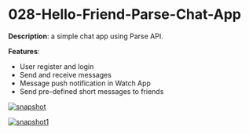 # 028-Hello-Friend-Parse-Chat-App

**Description**: a simple chat app using Parse API.

**Features**:

-   User register and login
-   Send and receive messages
-   Message push notification in Watch App
-   Send pre-defined short messages to friends

[![snapshot][]][snapshot]


[![snapshot1][]][snapshot1]

[snapshot]:https://raw.githubusercontent.com/vidaaudrey/028-Hello-Friend-Parse-Chat-App/master/_snapshot/snapshot0.gif
[snapshot1]: https://raw.githubusercontent.com/vidaaudrey/028-Hello-Friend-Parse-Chat-App/master/_snapshot/snapshot.gif

